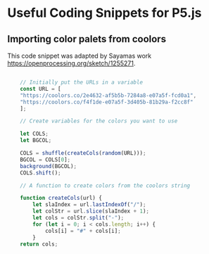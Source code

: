 # Useful Coding Snippets for P5.js

## Importing color palets from coolors

This code snippet was adapted by Sayamas work https://openprocessing.org/sketch/1255271.

```javascript

    // Initially put the URLs in a variable
    const URL = [
    "https://coolors.co/2e4632-af5b5b-7284a8-e07a5f-fcd0a1",
    "https://coolors.co/f4f1de-e07a5f-3d405b-81b29a-f2cc8f"
    ];

    // Create variables for the colors you want to use 

    let COLS;
    let BGCOL;  

    COLS = shuffle(createCols(random(URL)));
    BGCOL = COLS[0];
    background(BGCOL);
    COLS.shift();

    // A function to create colors from the coolors string

    function createCols(url) {
        let slaIndex = url.lastIndexOf("/");
        let colStr = url.slice(slaIndex + 1);
        let cols = colStr.split("-");
        for (let i = 0; i < cols.length; i++) {
            cols[i] = "#" + cols[i];
        }     
    return cols;

```
